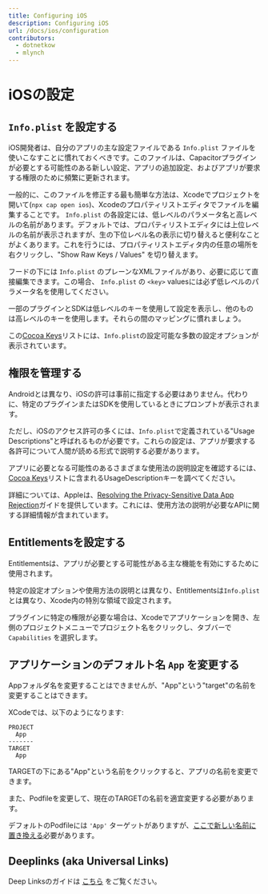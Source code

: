 ```yaml
---
title: Configuring iOS
description: Configuring iOS
url: /docs/ios/configuration
contributors:
  - dotnetkow
  - mlynch
---
```


# iOSの設定

## `Info.plist` を設定する

iOS開発者は、自分のアプリの主な設定ファイルである `Info.plist` ファイルを使いこなすことに慣れておくべきです。このファイルは、Capacitorプラグインが必要とする可能性のある新しい設定、アプリの追加設定、およびアプリが要求する権限のために頻繁に更新されます。

一般的に、このファイルを修正する最も簡単な方法は、Xcodeでプロジェクトを開いて(`npx cap open ios`)、Xcodeのプロパティリストエディタでファイルを編集することです。 `Info.plist` の各設定には、低レベルのパラメータ名と高レベルの名前があります。デフォルトでは、プロパティリストエディタには上位レベルの名前が表示されますが、生の下位レベル名の表示に切り替えると便利なことがよくあります。これを行うには、プロパティリストエディタ内の任意の場所を右クリックし、"Show Raw Keys / Values" を切り替えます。

フードの下には `Info.plist` のプレーンなXMLファイルがあり、必要に応じて直接編集できます。この場合、 `Info.plist` の `<key>` valuesには必ず低レベルのパラメータ名を使用してください。

一部のプラグインとSDKは低レベルのキーを使用して設定を表示し、他のものは高レベルのキーを使用します。それらの間のマッピングに慣れましょう。

この[Cocoa Keys](https://developer.apple.com/library/content/documentation/General/Reference/InfoPlistKeyReference/Articles/CocoaKeys.html)リストには、`Info.plist`の設定可能な多数の設定オプションが表示されています。

## 権限を管理する

Androidとは異なり、iOSの許可は事前に指定する必要はありません。代わりに、特定のプラグインまたはSDKを使用しているときにプロンプ​​トが表示されます。

ただし、iOSのアクセス許可の多くには、`Info.plist`で定義されている"Usage Descriptions"と呼ばれるものが必要です。これらの設定は、アプリが要求する各許可について人間が読める形式で説明する必要があります。

アプリに必要となる可能性のあるさまざまな使用法の説明設定を確認するには、[Cocoa Keys](https://developer.apple.com/library/content/documentation/General/Reference/InfoPlistKeyReference/Articles/CocoaKeys.html)リストに含まれるUsageDescriptionキーを調べてください。

詳細については、Appleは、[Resolving the Privacy-Sensitive Data App Rejection](https://developer.apple.com/library/content/qa/qa1937/_index.html)ガイドを提供しています。これには、使用方法の説明が必要なAPIに関する詳細情報が含まれています。

## Entitlementsを設定する

Entitlementsは、アプリが必要とする可能性がある主な機能を有効にするために使用されます。

特定の設定オプションや使用方法の説明とは異なり、Entitlementsは`Info.plist`とは異なり、Xcode内の特別な領域で設定されます。

プラグインに特定の権限が必要な場合は、Xcodeでアプリケーションを開き、左側のプロジェクトメニューでプロジェクト名をクリックし、タブバーで `Capabilities` を選択します。

## アプリケーションのデフォルト名 `App` を変更する

Appフォルダ名を変更することはできませんが、"App"という"target"の名前を変更することはできます。

XCodeでは、以下のようになります:
```
PROJECT
  App
-------
TARGET
  App
```
TARGETの下にある"App"という名前をクリックすると、アプリの名前を変更できます。

また、Podfileを変更して、現在のTARGETの名前を適宜変更する必要があります。

デフォルトのPodfileには `'App'` ターゲットがありますが、<a href="https://github.com/ionic-team/capacitor/blob/master/ios-template/App/Podfile#L16" target="_blank">ここで新しい名前に置き換える</a>必要があります。

## Deeplinks (aka Universal Links)

Deep Linksのガイドは [こちら](/docs/guides/deep-links) をご覧ください。
